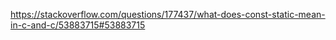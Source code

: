 https://stackoverflow.com/questions/177437/what-does-const-static-mean-in-c-and-c/53883715#53883715
